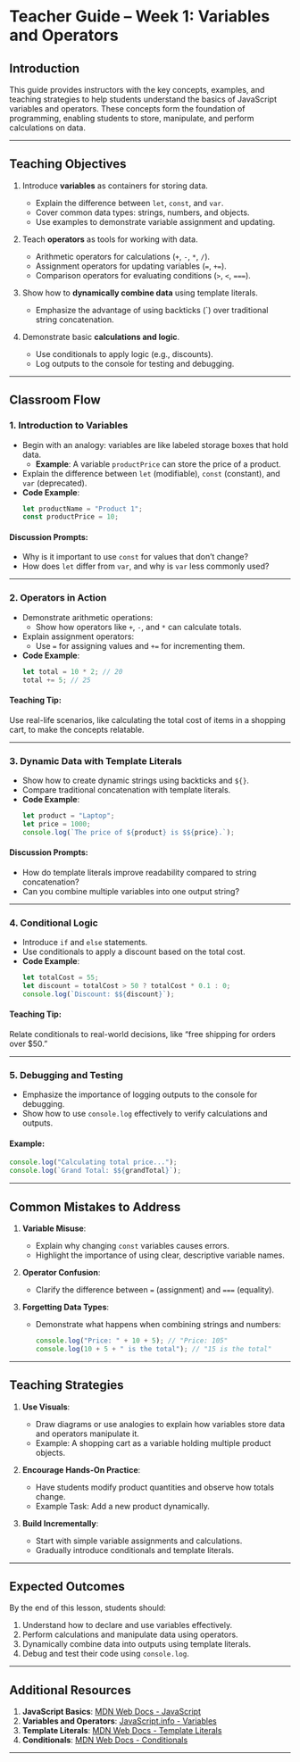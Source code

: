 
# **Teacher Guide – Week 1: Variables and Operators**

## **Introduction**
This guide provides instructors with the key concepts, examples, and teaching strategies to help students understand the basics of JavaScript variables and operators. These concepts form the foundation of programming, enabling students to store, manipulate, and perform calculations on data.

---

## **Teaching Objectives**
1. Introduce **variables** as containers for storing data.
   - Explain the difference between `let`, `const`, and `var`.
   - Cover common data types: strings, numbers, and objects.
   - Use examples to demonstrate variable assignment and updating.

2. Teach **operators** as tools for working with data.
   - Arithmetic operators for calculations (`+`, `-`, `*`, `/`).
   - Assignment operators for updating variables (`=`, `+=`).
   - Comparison operators for evaluating conditions (`>`, `<`, `===`).

3. Show how to **dynamically combine data** using template literals.
   - Emphasize the advantage of using backticks (`) over traditional string concatenation.

4. Demonstrate basic **calculations and logic**.
   - Use conditionals to apply logic (e.g., discounts).
   - Log outputs to the console for testing and debugging.

---

## **Classroom Flow**

### **1. Introduction to Variables**
- Begin with an analogy: variables are like labeled storage boxes that hold data.
  - **Example**: A variable `productPrice` can store the price of a product.
- Explain the difference between `let` (modifiable), `const` (constant), and `var` (deprecated).
- **Code Example**:
  ```javascript
  let productName = "Product 1";
  const productPrice = 10;
  ```

#### **Discussion Prompts**:
- Why is it important to use `const` for values that don’t change?
- How does `let` differ from `var`, and why is `var` less commonly used?

---

### **2. Operators in Action**
- Demonstrate arithmetic operations:
  - Show how operators like `+`, `-`, and `*` can calculate totals.
- Explain assignment operators:
  - Use `=` for assigning values and `+=` for incrementing them.
- **Code Example**:
  ```javascript
  let total = 10 * 2; // 20
  total += 5; // 25
  ```

#### **Teaching Tip**:
Use real-life scenarios, like calculating the total cost of items in a shopping cart, to make the concepts relatable.

---

### **3. Dynamic Data with Template Literals**
- Show how to create dynamic strings using backticks and `${}`.
- Compare traditional concatenation with template literals.
- **Code Example**:
  ```javascript
  let product = "Laptop";
  let price = 1000;
  console.log(`The price of ${product} is $${price}.`);
  ```

#### **Discussion Prompts**:
- How do template literals improve readability compared to string concatenation?
- Can you combine multiple variables into one output string?

---

### **4. Conditional Logic**
- Introduce `if` and `else` statements.
- Use conditionals to apply a discount based on the total cost.
- **Code Example**:
  ```javascript
  let totalCost = 55;
  let discount = totalCost > 50 ? totalCost * 0.1 : 0;
  console.log(`Discount: $${discount}`);
  ```

#### **Teaching Tip**:
Relate conditionals to real-world decisions, like “free shipping for orders over $50.”

---

### **5. Debugging and Testing**
- Emphasize the importance of logging outputs to the console for debugging.
- Show how to use `console.log` effectively to verify calculations and outputs.

#### **Example**:
```javascript
console.log("Calculating total price...");
console.log(`Grand Total: $${grandTotal}`);
```

---

## **Common Mistakes to Address**
1. **Variable Misuse**:
   - Explain why changing `const` variables causes errors.
   - Highlight the importance of using clear, descriptive variable names.

2. **Operator Confusion**:
   - Clarify the difference between `=` (assignment) and `===` (equality).

3. **Forgetting Data Types**:
   - Demonstrate what happens when combining strings and numbers:
     ```javascript
     console.log("Price: " + 10 + 5); // "Price: 105"
     console.log(10 + 5 + " is the total"); // "15 is the total"
     ```

---

## **Teaching Strategies**
1. **Use Visuals**:
   - Draw diagrams or use analogies to explain how variables store data and operators manipulate it.
   - Example: A shopping cart as a variable holding multiple product objects.

2. **Encourage Hands-On Practice**:
   - Have students modify product quantities and observe how totals change.
   - Example Task: Add a new product dynamically.

3. **Build Incrementally**:
   - Start with simple variable assignments and calculations.
   - Gradually introduce conditionals and template literals.

---

## **Expected Outcomes**
By the end of this lesson, students should:
1. Understand how to declare and use variables effectively.
2. Perform calculations and manipulate data using operators.
3. Dynamically combine data into outputs using template literals.
4. Debug and test their code using `console.log`.

---

## **Additional Resources**
1. **JavaScript Basics**: [MDN Web Docs - JavaScript](https://developer.mozilla.org/en-US/docs/Web/JavaScript)
2. **Variables and Operators**: [JavaScript.info - Variables](https://javascript.info/variables)
3. **Template Literals**: [MDN Web Docs - Template Literals](https://developer.mozilla.org/en-US/docs/Web/JavaScript/Reference/Template_literals)
4. **Conditionals**: [MDN Web Docs - Conditionals](https://developer.mozilla.org/en-US/docs/Learn/JavaScript/Building_blocks/conditionals)

---
